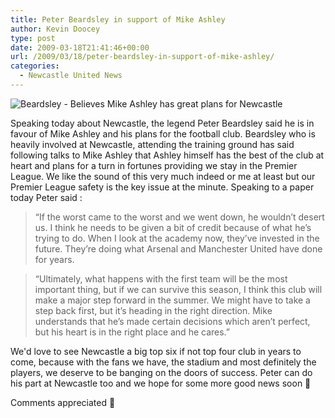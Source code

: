```yaml
---
title: Peter Beardsley in support of Mike Ashley
author: Kevin Doocey
type: post
date: 2009-03-18T21:41:46+00:00
url: /2009/03/18/peter-beardsley-in-support-of-mike-ashley/
categories:
  - Newcastle United News
---
```


![Beardsley - Believes Mike Ashley has great plans for Newcastle](https://static.guim.co.uk/sys-images/Sport/Pix/pictures/2008/12/28/1230464241510/beardsley-001.jpg)

Speaking today about Newcastle, the legend Peter Beardsley said he is in favour of Mike Ashley and his plans for the football club. Beardsley who is heavily involved at Newcastle, attending the training ground has said following talks to Mike Ashley that Ashley himself has the best of the club at heart and plans for a turn in fortunes providing we stay in the Premier League. We like the sound of this very much indeed or me at least but our Premier League safety is the key issue at the minute. Speaking to a paper today Peter said :

> “If the worst came to the worst and we went down, he wouldn’t desert us. I think he needs to be given a bit of credit because of what he’s trying to do. When I look at the academy now, they’ve invested in the future. They’re doing what Arsenal and Manchester United have done for years.

> “Ultimately, what happens with the first team will be the most important thing, but if we can survive this season, I think this club will make a major step forward in the summer. We might have to take a step back first, but it’s heading in the right direction. Mike understands that he’s made certain decisions which aren’t perfect, but his heart is in the right place and he cares.”

We'd love to see Newcastle a big top six if not top four club in years to come, because with the fans we have, the stadium and most definitely the players, we deserve to be banging on the doors of success. Peter can do his part at Newcastle too and we hope for some more good news soon 🙂

Comments appreciated 🙂
